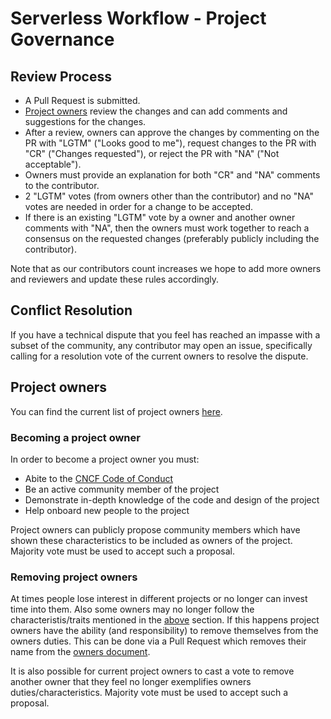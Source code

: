 # Serverless Workflow - Project Governance

## Review Process

* A Pull Request is submitted.
* [Project owners](owners.md) review the changes and can add comments and suggestions for the changes.
* After a review, owners can approve the changes by commenting on the PR with "LGTM" ("Looks good to me"),
request changes to the PR with "CR" ("Changes requested"), or reject the PR with "NA" ("Not acceptable").
* Owners must provide an explanation for both "CR" and "NA" comments to the contributor.
* 2 "LGTM" votes (from owners other than the contributor) and no "NA" votes are needed in order for a change to be accepted.
* If there is an existing "LGTM" vote by a owner and another owner comments with "NA", then
the owners must work together to reach a consensus on the requested changes (preferably publicly including the contributor).

Note that as our contributors count increases we hope to add more owners and reviewers and update these rules accordingly.

## Conflict Resolution

If you have a technical dispute that you feel has reached an impasse with a
subset of the community, any contributor may open an issue, specifically
calling for a resolution vote of the current owners to resolve the dispute.

## Project owners

You can find the current list of project owners [here](owners.md).

### Becoming a project owner

In order to become a project owner you must:

- Abite to the [CNCF Code of Conduct](https://github.com/cncf/foundation/blob/master/code-of-conduct.md)
- Be an active community member of the project
- Demonstrate in-depth knowledge of the code and design of the project
- Help onboard new people to the project


Project owners can publicly propose community
members which have shown these characteristics to be included as owners of the project. 
Majority vote must be used to accept such a proposal.
 
### Removing project owners

At times people lose interest in different projects or no longer can invest time into them. Also some owners
may no longer follow the characteristis/traits mentioned in the [above](#Becoming-a-project-owner) section. 
If this happens project owners have the ability (and responsibility) to remove themselves from the owners duties. 
This can be done via a Pull Request which removes their name from the [owners document](#owners.md).
 
It is also possible for current project owners to cast a vote to remove another owner that they feel no longer exemplifies 
owners duties/characteristics.
Majority vote must be used to accept such a proposal. 
